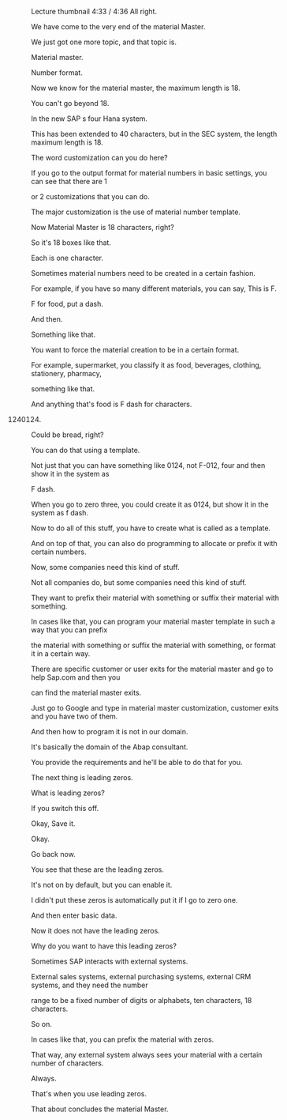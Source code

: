  

Lecture thumbnail
4:33 / 4:36
All right.

We have come to the very end of the material Master.

We just got one more topic, and that topic is.

Material master.

Number format.

Now we know for the material master, the maximum length is 18.

You can't go beyond 18.

In the new SAP s four Hana system.

This has been extended to 40 characters, but in the SEC system, the length maximum length is 18.

The word customization can you do here?

If you go to the output format for material numbers in basic settings, you can see that there are 1

or 2 customizations that you can do.

The major customization is the use of material number template.

Now Material Master is 18 characters, right?

So it's 18 boxes like that.

Each is one character.

Sometimes material numbers need to be created in a certain fashion.

For example, if you have so many different materials, you can say, This is F.

F for food, put a dash.

And then.

Something like that.

You want to force the material creation to be in a certain format.

For example, supermarket, you classify it as food, beverages, clothing, stationery, pharmacy,

something like that.

And anything that's food is F dash for characters.

01240124.

Could be bread, right?

You can do that using a template.

Not just that you can have something like 0124, not F-012, four and then show it in the system as

F dash.

When you go to zero three, you could create it as 0124, but show it in the system as f dash.

Now to do all of this stuff, you have to create what is called as a template.

And on top of that, you can also do programming to allocate or prefix it with certain numbers.

Now, some companies need this kind of stuff.

Not all companies do, but some companies need this kind of stuff.

They want to prefix their material with something or suffix their material with something.

In cases like that, you can program your material master template in such a way that you can prefix

the material with something or suffix the material with something, or format it in a certain way.

There are specific customer or user exits for the material master and go to help Sap.com and then you

can find the material master exits.

Just go to Google and type in material master customization, customer exits and you have two of them.

And then how to program it is not in our domain.

It's basically the domain of the Abap consultant.

You provide the requirements and he'll be able to do that for you.

The next thing is leading zeros.

What is leading zeros?

If you switch this off.

Okay, Save it.

Okay.

Go back now.

You see that these are the leading zeros.

It's not on by default, but you can enable it.

I didn't put these zeros is automatically put it if I go to zero one.

And then enter basic data.

Now it does not have the leading zeros.

Why do you want to have this leading zeros?

Sometimes SAP interacts with external systems.

External sales systems, external purchasing systems, external CRM systems, and they need the number

range to be a fixed number of digits or alphabets, ten characters, 18 characters.

So on.

In cases like that, you can prefix the material with zeros.

That way, any external system always sees your material with a certain number of characters.

Always.

That's when you use leading zeros.

That about concludes the material Master.